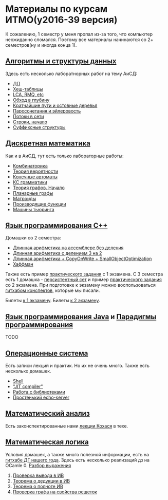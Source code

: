 # Материалы по курсам ИТМО(y2016-39 версия)
К сожалению, 1 семестр у меня пропал из-за того, что компьютер неожиданно сломался. Поэтому все материалы начинаются со 2+ семестров(ну и иногда конца 1).
## [Алгоритмы и структуры данных](https://github.com/evgeniyfeder/itmo/tree/master/algo/labs)
  Здесь есть несколько лаборатнорных работ на тему АиСД:
  * [ДП](https://github.com/evgeniyfeder/itmo/tree/master/algo/labs/dp)
  * [Хеш-таблицы](https://github.com/evgeniyfeder/itmo/tree/master/algo/labs/hash)
  * [LCA, RMQ, etc](https://github.com/evgeniyfeder/itmo/tree/master/algo/labs/range_quaries)
  * [Обход в глубину](https://github.com/evgeniyfeder/itmo/tree/master/algo/labs/dfs)
  * [Кратчайшие пути и остовные деревья](https://github.com/evgeniyfeder/itmo/tree/master/algo/labs/short_path_min_sp_tree)
  * [Паросочетания и эйлеровость](https://github.com/evgeniyfeder/itmo/tree/master/algo/labs/matching)
  * [Потоки в сети](https://github.com/evgeniyfeder/itmo/tree/master/algo/labs/flow)
  * [Строки, начало](https://github.com/evgeniyfeder/itmo/tree/master/algo/labs/strings)
  * [Суффиксные структуры](https://github.com/evgeniyfeder/itmo/tree/master/algo/labs/suffix)

## [Дискретная математика](https://github.com/evgeniyfeder/itmo/tree/master/da)
  Как и в АиСД, тут есть только лабораторные работы:
  * [Комбинаторика](https://github.com/evgeniyfeder/itmo/tree/master/da/comb)
  * [Теория вероятности](https://github.com/evgeniyfeder/itmo/tree/master/da/teor_ver)
  * [Конечные автоматы](https://github.com/evgeniyfeder/itmo/tree/master/da/avtomats)
  * [КС грамматики](https://github.com/evgeniyfeder/itmo/tree/master/da/ks)
  * [Теория графов. Начало](https://github.com/evgeniyfeder/itmo/tree/master/da/hameltonian)
  * [Планарные графы](https://github.com/evgeniyfeder/itmo/tree/master/da/planar)
  * [Матроиды](https://github.com/evgeniyfeder/itmo/tree/master/da/matroids)
  * [Производящие функции](https://github.com/evgeniyfeder/itmo/tree/master/da/gen_functions)
  * [Машины тьюринга](https://github.com/evgeniyfeder/itmo/tree/master/da/turing)

## [Язык программирования С++](https://github.com/evgeniyfeder/itmo/tree/master/cpp)
  Домашки со 2 семестра:
  * [Длинная арифметика на ассемблере без деления](https://github.com/evgeniyfeder/itmo/tree/master/cpp/2sem/asm)
  * [Длинная арифметика с делением 3 на 2](https://github.com/evgeniyfeder/itmo/tree/master/cpp/2sem/bigint)
  * [Длинная арифметика + CopyOnWrite + SmallObjectOptimization](https://github.com/evgeniyfeder/itmo/tree/master/cpp/2sem/bigint_opt)
  * [Хаффман](https://github.com/evgeniyfeder/itmo/tree/master/cpp/2sem/huffman_cmake)

Также есть пример [практического задания](https://github.com/evgeniyfeder/itmo/tree/master/cpp/2sem/list) с 1 экзамена. С 3 семестра есть 1 домашка - [персистентный сет](https://github.com/evgeniyfeder/itmo/tree/master/cpp/3sem/persistent_set) и пример [практического задания](https://github.com/evgeniyfeder/itmo/tree/master/cpp/3sem/persistent_set) со 2 экзамена.  При подготовке к экзамену можно воспользоваться [гитхабом конспектов](https://github.com/sorokin/cpp-notes), которые мы писали.

Билеты [к 1 экзамену](http://sorokin.github.io/cpp-course/).
Билеты [к 2 экзамену](https://github.com/sorokin/cpp11-course/blob/gh-pages/index.md).

## [Язык программирования Java](https://github.com/evgeniyfeder/itmo/tree/master/java) и [Парадигмы программирования](https://github.com/evgeniyfeder/itmo/tree/master/paradigms)
  TODO
## [Операционные система](https://github.com/evgeniyfeder/itmo/tree/master/os)
Есть записи лекций и практик. Но их не очень много. Также есть несколько домашек.
  * [Shell](https://github.com/evgeniyfeder/itmo/tree/master/os/hws/hw1)
  * ["JIT compiler"](https://github.com/evgeniyfeder/itmo/tree/master/os/hws/hw3)
  * [Работа с библиотеками](https://github.com/evgeniyfeder/itmo/tree/master/os/hws/hw4)
  * [Простенький echo-server](https://github.com/evgeniyfeder/itmo/tree/master/os/hws/hw5)

## [Математический анализ](https://github.com/evgeniyfeder/itmo/tree/master/matan)
Есть законспектированные нами [лекции Кохася](https://github.com/Dogzik/matan-tex/tree/9171485fe449b5e6705d3b12ec726177bab59b00) в техе.
## [Математическая логика](https://github.com/evgeniyfeder/itmo/tree/master/matlog)
Условия домашек, а также много полезной информации, есть на [гитхабе ДГ нашего года](https://github.com/shd/logic2018). Здесь есть несколько реализаций дз на OCamle
  0. [Разбор выражения](https://github.com/itegulov/hw0-reference-solutions/tree/c18ed95148fe4462ebb61f0b71088b53b810d1a6)
  1. [Проверка вывода в ИВ](https://github.com/evgeniyfeder/itmo/tree/master/matlog/hw1)
  2. [Теорема о дедукции в ИВ](https://github.com/evgeniyfeder/itmo/tree/master/matlog/hw2)
  3. [Теорема о полноте ИВ](https://github.com/evgeniyfeder/itmo/tree/master/matlog/hw3)
  4. [Проверка графа на свойства решеток](https://github.com/evgeniyfeder/itmo/tree/master/matlog/hw4)
